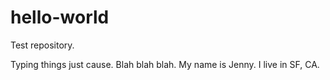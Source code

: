 # hello-world
Test repository.



Typing things just cause. Blah blah blah. My name is Jenny. I live in SF, CA.
